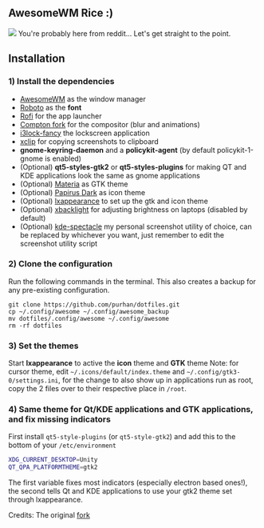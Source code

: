 
## AwesomeWM Rice :)

![](https://i.redd.it/ck8zw9ypzph51.png)
You're probably here from reddit...
Let's get straight to the point.

## Installation
### 1) Install the dependencies
- [AwesomeWM](https://awesomewm.org/) as the window manager
- [Roboto](https://fonts.google.com/specimen/Roboto) as the **font**
- [Rofi](https://github.com/DaveDavenport/rofi) for the app launcher
- [Compton fork](https://github.com/tryone144/compton) for the compositor (blur and animations)
- [i3lock-fancy](https://github.com/meskarune/i3lock-fancy) the lockscreen application
- [xclip](https://github.com/astrand/xclip) for copying screenshots to clipboard
- __gnome-keyring-daemon__ and a __policykit-agent__ (by default policykit-1-gnome is enabled)
- (Optional) __qt5-styles-gtk2__ or __qt5-styles-plugins__ for making QT and KDE applications look the same as gnome applications
- (Optional) [Materia](https://github.com/nana-4/materia-theme) as GTK theme
- (Optional) [Papirus Dark](https://github.com/PapirusDevelopmentTeam/papirus-icon-theme) as icon theme
- (Optional) [lxappearance](https://sourceforge.net/projects/lxde/files/LXAppearance/) to set up the gtk and icon theme
- (Optional) [xbacklight](https://www.x.org/archive/X11R7.5/doc/man/man1/xbacklight.1.html) for adjusting brightness on laptops (disabled by default)
- (Optional) [kde-spectacle](https://kde.org/applications/utilities/org.kde.spectacle) my personal screenshot utility of choice, can be replaced by whichever you want, just remember to edit the screenshot utility script

### 2) Clone the configuration
Run the following commands in the terminal. This also creates a backup for any pre-existing configuration.
```
git clone https://github.com/purhan/dotfiles.git
cp ~/.config/awesome ~/.config/awesome_backup
mv dotfiles/.config/awesome ~/.config/awesome
rm -rf dotfiles
```

### 3) Set the themes
Start **lxappearance** to active the **icon** theme and **GTK** theme
Note: for cursor theme, edit `~/.icons/default/index.theme` and `~/.config/gtk3-0/settings.ini`, for the change to also show up in applications run as root, copy the 2 files over to their respective place in `/root`.

### 4) Same theme for Qt/KDE applications and GTK applications, and fix missing indicators
First install `qt5-style-plugins` (or `qt5-style-gtk2`) and add this to the bottom of your `/etc/environment`

```bash
XDG_CURRENT_DESKTOP=Unity
QT_QPA_PLATFORMTHEME=gtk2
```

The first variable fixes most indicators (especially electron based ones!), the second tells Qt and KDE applications to use your gtk2 theme set through lxappearance.

Credits: The original [fork](https://github.com/HikariKnight/material-awesome)

